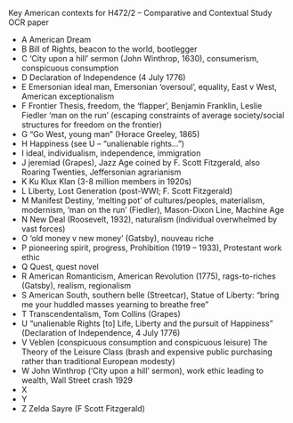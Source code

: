 Key American contexts for H472/2 – Comparative and Contextual Study OCR paper 

- A    American Dream 
- B    Bill of Rights, beacon to the world, bootlegger 
- C    ‘City upon a hill’ sermon (John Winthrop, 1630), consumerism, conspicuous consumption 
- D    Declaration of Independence (4 July 1776) 
- E    Emersonian ideal man, Emersonian ‘oversoul’, equality, East v West, American exceptionalism 
- F    Frontier Thesis, freedom, the ‘flapper’, Benjamin Franklin, Leslie Fiedler ‘man on the run’ (escaping constraints of average society/social structures for freedom on the frontier)
- G    “Go West, young man” (Horace Greeley, 1865) 
- H    Happiness (see U – “unalienable rights…”) 
- I    ideal, individualism, independence, immigration 
- J    jeremiad (Grapes), Jazz Age coined by F. Scott Fitzgerald, also Roaring Twenties, Jeffersonian agrarianism 
- K    Ku Klux Klan (3-8 million members in 1920s)
- L    Liberty, Lost Generation (post-WWI; F. Scott Fitzgerald) 
- M    Manifest Destiny, ‘melting pot’ of cultures/peoples, materialism, modernism, ‘man on the run’ (Fiedler), Mason-Dixon Line, Machine Age 
- N    New Deal (Roosevelt, 1932), naturalism (individual overwhelmed by vast forces) 
- O    ‘old money v new money’ (Gatsby), nouveau riche 
- P    pioneering spirit, progress, Prohibition (1919 – 1933), Protestant work ethic 
- Q    Quest, quest novel 
- R    American Romanticism, American Revolution (1775), rags-to-riches (Gatsby), realism, regionalism 
- S    American South, southern belle (Streetcar), Statue of Liberty: “bring me your huddled masses yearning to breathe free”
- T    Transcendentalism, Tom Collins (Grapes) 
- U    “unalienable Rights [to] Life, Liberty and the pursuit of Happiness” (Declaration of Independence, 4 July 1776)
- V    Veblen (conspicuous consumption and conspicuous leisure) The Theory of the Leisure Class (brash and expensive public purchasing rather than traditional European modesty)
- W    John Winthrop (‘City upon a hill’ sermon), work ethic leading to wealth, Wall Street crash 1929 
- X
- Y
- Z    Zelda Sayre (F Scott Fitzgerald)
